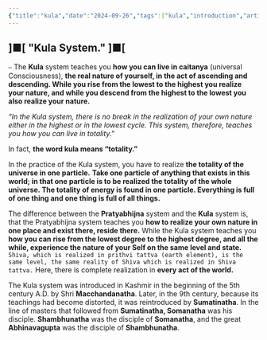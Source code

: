 ```yaml
---
{"title":"kula","date":"2024-09-26","tags":["kula","introduction","articles"],"publish":true,"path":"Introduction/kula-akula/kula.md","permalink":"/introduction/kula-akula/kula/","PassFrontmatter":true}
---
```



## ]■[ "Kula System." ]■[

⎯ The **Kula** system teaches you **how you can live in caitanya** (universal Consciousness), **the real nature of yourself, in the act of ascending and descending. While you rise from the lowest to the highest you realize your nature, and while you descend from the highest to the lowest you also realize your nature.**

*“In the Kula system, there is no break in the realization of your own nature either in the highest or in the lowest cycle. This system, therefore, teaches you how you can live in totality.”*

In fact, **the word kula means “totality.”**

In the practice of the Kula system, you have to realize **the totality of the universe in one particle.** **Take one particle of anything that exists in this world; in that one particle is to be realized the totality of the whole universe. The totality of energy is found in one particle. Everything is full of one thing and one thing is full of all things.**

The difference between the **Pratyabhijna** system and the **Kula** system is, that the Pratyabhijna system teaches you **how to realize your own nature in one place and exist there, reside there.** While the Kula system teaches you **how you can rise from the lowest degree to the highest degree, and all the while, experience the nature of your Self on the same level and state.** `Shiva, which is realized in prithvi tattva (earth element), is the same level, the same reality of Shiva which is realized in Shiva tattva.` Here, there is complete realization in **every act of the world.**

The Kula system was introduced in Kashmir in the beginning of the 5th century A.D. by Shri **Macchandanatha**. Later, in the 9th century, because its teachings had become distorted, it was reintroduced by **Sumatinatha**. In the line of masters that followed from **Sumatinatha, Somanatha** was his disciple. **Shambhunatha** was the disciple of **Somanatha**, and the great **Abhinavagupta** was the disciple of **Shambhunatha**.
